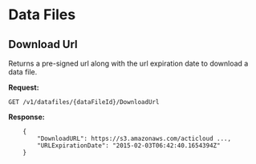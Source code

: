 Data Files
===

Download Url
---

Returns a pre-signed url along with the url expiration date to download a data file.

**Request:**

    GET /v1/datafiles/{dataFileId}/DownloadUrl

**Response:**

    
        {
            "DownloadURL": https://s3.amazonaws.com/acticloud ...,
            "URLExpirationDate": "2015-02-03T06:42:40.1654394Z"
        }

